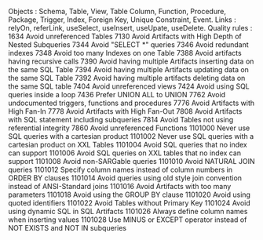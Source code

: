 Objects : Schema, Table, View, Table Column, Function, Procedure, Package, Trigger, Index, Foreign Key, Unique Constraint, Event.
Links : relyOn, referLink, useSelect, useInsert, useUpate, useDelete.
Quality rules :
1634	Avoid unreferenced Tables
7130	Avoid Artifacts with High Depth of Nested Subqueries
7344	Avoid "SELECT *" queries
7346	Avoid redundant indexes
7348	Avoid too many Indexes on one Table
7388	Avoid artifacts having recursive calls
7390	Avoid having multiple Artifacts inserting data on the same SQL Table
7394	Avoid having multiple Artifacts updating data on the same SQL Table
7392	Avoid having multiple artifacts deleting data on the same SQL table
7404    Avoid unreferenced views
7424	Avoid using SQL queries inside a loop
7436    Prefer UNION ALL to UNION
7762	Avoid undocumented triggers, functions and procedures
7776    Avoid Artifacts with High Fan-In
7778    Avoid Artifacts with High Fan-Out
7808	Avoid Artifacts with SQL statement including subqueries
7814	Avoid Tables not using referential integrity
7860	Avoid unreferenced Functions
1101000	Never use SQL queries with a cartesian product
1101002	Never use SQL queries with a cartesian product on XXL Tables
1101004	Avoid SQL queries that no index can support
1101006	Avoid SQL queries on XXL tables that no index can support
1101008	Avoid non-SARGable queries
1101010	Avoid NATURAL JOIN queries
1101012	Specify column names instead of column numbers in ORDER BY clauses
1101014	Avoid queries using old style join convention instead of ANSI-Standard joins
1101016 Avoid Artifacts with too many parameters
1101018 Avoid using the GROUP BY clause
1101020 Avoid using quoted identifiers
1101022 Avoid Tables without Primary Key
1101024 Avoid using dynamic SQL in SQL Artifacts
1101026 Always define column names when inserting values
1101028 Use MINUS or EXCEPT operator instead of NOT EXISTS and NOT IN subqueries